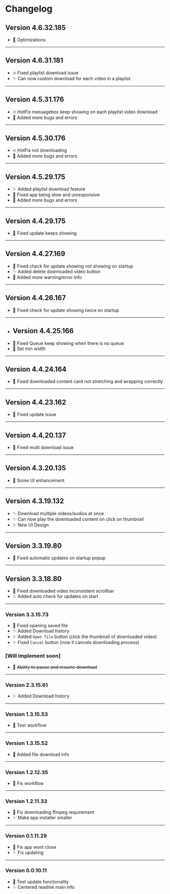 ﻿# Changelog
## Version 4.6.32.185
- 🔄 Optimizations
___
## Version 4.6.31.181
- 🔥 Fixed playlist download issue
- ✨ Can now custom download for each video in a playlist
___
## Version 4.5.31.176
- 🔥 HotFix messagebox keep showing on each playlist video download
- 📢 Added more bugs and errors
___
## Version 4.5.30.176
- 🔥 HotFix not downloading
- 📢 Added more bugs and errors
___
## Version 4.5.29.175
- ✨ Added playlist download feature
- 🔄 Fixed app being slow and unresponsive
- 📢 Added more bugs and errors
___
## Version 4.4.29.175
- 🔄 Fixed update keeps showing
___
## Version 4.4.27.169
- 🔄 Fixed check for update showing not showing on startup
- ✨ Added delete downloaded video button
- 📢 Added more warning/error info
___
## Version 4.4.26.167
- 🔄 Fixed check for update showing twice on startup
___
- ## Version 4.4.25.166
- 🔄 Fixed Queue keep showing when there is no queue
- 🔄 Set min width
___
## Version 4.4.24.164
- 🔄 Fixed downloaded content card not stretching and wrapping correctly
___
## Version 4.4.23.162
- 🔄 Fixed update issue
___
## Version 4.4.20.137
- 🔄 Fixed multi download issue
___
## Version 4.3.20.135
- 🔄 Some UI enhancement
___
## Version 4.3.19.132
- ✨ Download multiple videos/audios at once
- ✨ Can now play the downloaded content on click on thumbnail
- ✨ New UI Design
___
## Version 3.3.19.80
- 🔄 Fixed automatic updates on startup popup
___
## Version 3.3.18.80
- 🔄 Fixed downloaded video inconsistent scrollbar
- ✨ Added auto check for updates on start
___
### Version 3.3.15.73
- 🔄 Fixed opening saved file
- ✨ Added Download history
- ✨ Added `Open file` button (click the thumbnail of downloaded video)
- ✨ Fixed `Cancel` button (now it cancels downloading process)
### [Will implement soon]
- 📢 ~~Ability to pause and resume download~~ 
___
### Version 2.3.15.61
- ✨ Added Download history
___
### Version 1.3.15.53
- 🔄 Test workflow
___
### Version 1.3.15.52
- 🔄 Added file download info
___
### Version 1.2.12.35
- 🔄 Fix workflow
___
### Version 1.2.11.33
- 🔄 Fix downloading ffmpeg requirement
- ✨ Make app installer smaller
___
### Version 0.1.11.29
- 🔄 Fix app wont close
- ✨ Fix updating
___
### Version 0.0.10.11
- 🔄 Test update functionality
- ✨ Centered readme main info
